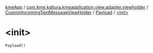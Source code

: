 [kmeApp](../../../index.md) / [com.kme.kaltura.kmeapplication.view.adapter.viewholder](../../index.md) / [CustomIncomingTextMessageViewHolder](../index.md) / [Payload](index.md) / [&lt;init&gt;](./-init-.md)

# &lt;init&gt;

`Payload()`